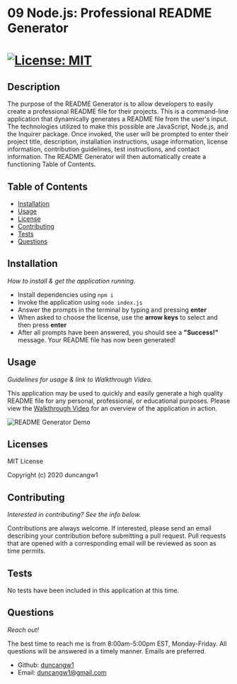 # 09 Node.js: Professional README Generator

# [![License: MIT](https://img.shields.io/badge/License-MIT-yellow.svg)](https://opensource.org/licenses/MIT)

## Description

The purpose of the README Generator is to allow developers to easily create a professional README file for their projects. This is a command-line application that dynamically generates a README file from the user's input. The technologies utilized to make this possible are JavaScript, Node.js, and the Inquirer package. Once invoked, the user will be prompted to enter their project title, description, installation instructions, usage information, license information, contribution guidelines, test instructions, and contact information. The README Generator will then automatically create a functioning Table of Contents.

## Table of Contents

- [Installation](#installation)
- [Usage](#usage)
- [License](#licenses)
- [Contributing](#contributing)
- [Tests](#tests)
- [Questions](#questions)

## Installation

_How to install & get the application running._

- Install dependencies using `npm i`
- Invoke the application using `node index.js`
- Answer the prompts in the terminal by typing and pressing **enter**
- When asked to choose the license, use the **arrow keys** to select and then press **enter**
- After all prompts have been answered, you should see a **"Success!"** message. Your README file has now been generated!

## Usage

_Guidelines for usage & link to Walkthrough Video._

This application may be used to quickly and easily generate a high quality README file for any personal, professional, or educational purposes. Please view the [Walkthrough Video](https://www.youtube.com/watch?v=QtxRCsNQkSY&feature=youtu.be) for an overview of the application in action.

![README Generator Demo](./assets/images/READMEGenerator.gif)

## Licenses

MIT License

Copyright (c) 2020 duncangw1

## Contributing

_Interested in contributing? See the info below._

Contributions are always welcome. If interested, please send an email describing your contribution before submitting a pull request. Pull requests that are opened with a corresponding email will be reviewed as soon as time permits.

## Tests

No tests have been included in this application at this time.

## Questions

_Reach out!_

The best time to reach me is from 8:00am-5:00pm EST, Monday-Friday. All questions will be answered in a timely manner. Emails are preferred.

- Github: [duncangw1](https://github.com/duncangw1)
- Email: duncangw1@gmail.com
